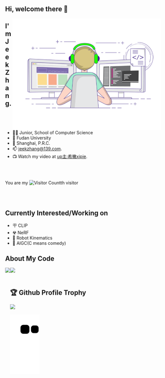 ## Hi, welcome there 👋
<img align="right" top='60' alt="GIF" src="https://raw.githubusercontent.com/devSouvik/devSouvik/master/gif3.gif" width="480"/>



## I'm Jeek Zhang.

<br/>

- 👨‍🎓 Junior, School of Computer Science
- 🥚 Fudan University
- 🏫 Shanghai, P.R.C.
- 📫 [jeekzhang@139.com](mailto:jeekzhang@139.com).
- 📺︎ Watch my video at [up主:希撇xipie](https://space.bilibili.com/225946390).
<br/>
<br/>

You are my ![Visitor Count](https://profile-counter.glitch.me/jeekzhang/count.svg)th visitor

<br/>
<br/>

## Currently Interested/Working on
- 🪧 CLIP
- ☢ NeRF
- 🤖 Robot Kinematics
- 🥰 AIGC(C means comedy)  
## About My Code


<div>
    <img height="165" align="left" src="https://github-readme-stats.vercel.app/api?username=jeekzhang&theme=calm&show_icons=true" />
    <img src="https://github-readme-stats.vercel.app/api/top-langs/?username=jeekzhang&hide=VHDL&theme=calm&langs_count=6&layout=compact" />
</div> 

<br/>  





## 🏆 Github Profile Trophy
<img src="https://github-profile-trophy.vercel.app/?username=jeekzhang&column=8"/>

![](https://raw.githubusercontent.com/jeekzhang/jeekzhang/output/github-contribution-grid-snake.svg)
  

<br/>  
<br/>  
<br/>  



